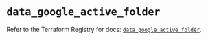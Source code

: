 # `data_google_active_folder`

Refer to the Terraform Registry for docs: [`data_google_active_folder`](https://registry.terraform.io/providers/hashicorp/google/6.25.0/docs/data-sources/active_folder).

